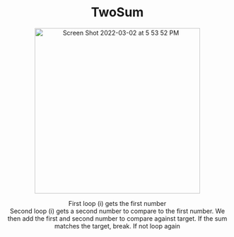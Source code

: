 <div align="center">
<h1>TwoSum</h1>   
<img width="374" alt="Screen Shot 2022-03-02 at 5 53 52 PM" src="https://user-images.githubusercontent.com/48486610/156463701-822751f0-00b7-4542-bc7f-329c962eae79.png">
    <p>First loop (i) gets the first number<br>Second loop (i) gets a second number to compare to the first number. We then add the first and second number to compare against target. If the sum matches the target, break. If not loop again</p>
</div>



